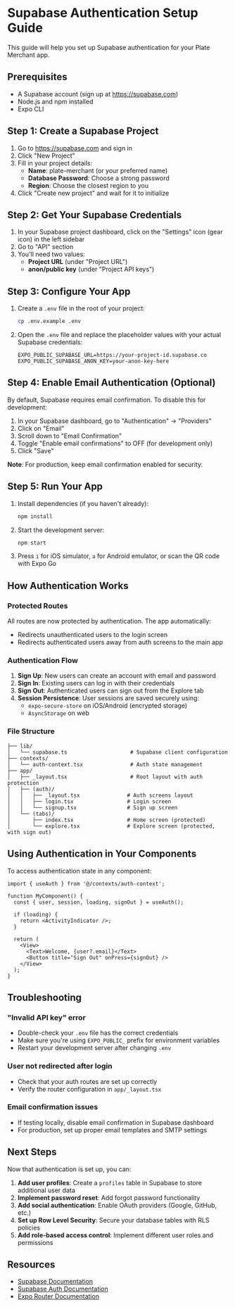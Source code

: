 # Supabase Authentication Setup Guide

This guide will help you set up Supabase authentication for your Plate Merchant app.

## Prerequisites

- A Supabase account (sign up at https://supabase.com)
- Node.js and npm installed
- Expo CLI

## Step 1: Create a Supabase Project

1. Go to https://supabase.com and sign in
2. Click "New Project"
3. Fill in your project details:
   - **Name**: plate-merchant (or your preferred name)
   - **Database Password**: Choose a strong password
   - **Region**: Choose the closest region to you
4. Click "Create new project" and wait for it to initialize

## Step 2: Get Your Supabase Credentials

1. In your Supabase project dashboard, click on the "Settings" icon (gear icon) in the left sidebar
2. Go to "API" section
3. You'll need two values:
   - **Project URL** (under "Project URL")
   - **anon/public key** (under "Project API keys")

## Step 3: Configure Your App

1. Create a `.env` file in the root of your project:
   ```bash
   cp .env.example .env
   ```

2. Open the `.env` file and replace the placeholder values with your actual Supabase credentials:
   ```
   EXPO_PUBLIC_SUPABASE_URL=https://your-project-id.supabase.co
   EXPO_PUBLIC_SUPABASE_ANON_KEY=your-anon-key-here
   ```

## Step 4: Enable Email Authentication (Optional)

By default, Supabase requires email confirmation. To disable this for development:

1. In your Supabase dashboard, go to "Authentication" → "Providers"
2. Click on "Email"
3. Scroll down to "Email Confirmation"
4. Toggle "Enable email confirmations" to OFF (for development only)
5. Click "Save"

**Note**: For production, keep email confirmation enabled for security.

## Step 5: Run Your App

1. Install dependencies (if you haven't already):
   ```bash
   npm install
   ```

2. Start the development server:
   ```bash
   npm start
   ```

3. Press `i` for iOS simulator, `a` for Android emulator, or scan the QR code with Expo Go

## How Authentication Works

### Protected Routes

All routes are now protected by authentication. The app automatically:
- Redirects unauthenticated users to the login screen
- Redirects authenticated users away from auth screens to the main app

### Authentication Flow

1. **Sign Up**: New users can create an account with email and password
2. **Sign In**: Existing users can log in with their credentials
3. **Sign Out**: Authenticated users can sign out from the Explore tab
4. **Session Persistence**: User sessions are saved securely using:
   - `expo-secure-store` on iOS/Android (encrypted storage)
   - `AsyncStorage` on web

### File Structure

```
├── lib/
│   └── supabase.ts                    # Supabase client configuration
├── contexts/
│   └── auth-context.tsx               # Auth state management
├── app/
│   ├── _layout.tsx                    # Root layout with auth protection
│   ├── (auth)/
│   │   ├── _layout.tsx               # Auth screens layout
│   │   ├── login.tsx                 # Login screen
│   │   └── signup.tsx                # Sign up screen
│   └── (tabs)/
│       ├── index.tsx                 # Home screen (protected)
│       └── explore.tsx               # Explore screen (protected, with sign out)
```

## Using Authentication in Your Components

To access authentication state in any component:

```tsx
import { useAuth } from '@/contexts/auth-context';

function MyComponent() {
  const { user, session, loading, signOut } = useAuth();
  
  if (loading) {
    return <ActivityIndicator />;
  }
  
  return (
    <View>
      <Text>Welcome, {user?.email}</Text>
      <Button title="Sign Out" onPress={signOut} />
    </View>
  );
}
```

## Troubleshooting

### "Invalid API key" error
- Double-check your `.env` file has the correct credentials
- Make sure you're using `EXPO_PUBLIC_` prefix for environment variables
- Restart your development server after changing `.env`

### User not redirected after login
- Check that your auth routes are set up correctly
- Verify the router configuration in `app/_layout.tsx`

### Email confirmation issues
- If testing locally, disable email confirmation in Supabase dashboard
- For production, set up proper email templates and SMTP settings

## Next Steps

Now that authentication is set up, you can:

1. **Add user profiles**: Create a `profiles` table in Supabase to store additional user data
2. **Implement password reset**: Add forgot password functionality
3. **Add social authentication**: Enable OAuth providers (Google, GitHub, etc.)
4. **Set up Row Level Security**: Secure your database tables with RLS policies
5. **Add role-based access control**: Implement different user roles and permissions

## Resources

- [Supabase Documentation](https://supabase.com/docs)
- [Supabase Auth Documentation](https://supabase.com/docs/guides/auth)
- [Expo Router Documentation](https://docs.expo.dev/router/introduction/)





